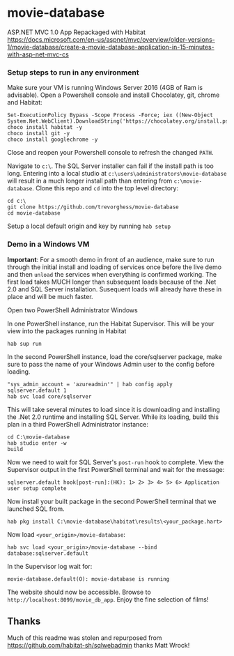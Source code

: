 # movie-database

ASP.NET MVC 1.0 App Repackaged with Habitat
https://docs.microsoft.com/en-us/aspnet/mvc/overview/older-versions-1/movie-database/create-a-movie-database-application-in-15-minutes-with-asp-net-mvc-cs 


### Setup steps to run in any environment

Make sure your VM is running Windows Server 2016 (4GB of Ram is advisable). Open a Powershell console and install Chocolatey, git, chrome and Habitat:

```
Set-ExecutionPolicy Bypass -Scope Process -Force; iex ((New-Object System.Net.WebClient).DownloadString('https://chocolatey.org/install.ps1'))
choco install habitat -y
choco install git -y
choco install googlechrome -y
```

Close and reopen your Powershell console to refresh the changed `PATH`.

Navigate to `c:\`. The SQL Server installer can fail if the install path is too long. Entering into a local studio at `c:\users\administrators\movie-database` will result in a much longer install path than entering from `c:\movie-database`. Clone this repo and `cd` into the top level directory:

```
cd c:\
git clone https://github.com/trevorghess/movie-database
cd movie-database
```

Setup a local default origin and key by running `hab setup`

### Demo in a Windows VM

**Important**: For a smooth demo in front of an audience, make sure to run through the initial install and loading of services once before the live demo and then `unload` the services when everything is confirmed working. The first load takes MUCH longer than subsequent loads because of the .Net 2.0 and SQL Server installation. Susequent loads will already have these in place and will be much faster.

Open two PowerShell Administrator Windows

In one PowerShell instance, run the Habitat Supervisor. This will be your view into the packages running in Habitat
```
hab sup run
```

In the second PowerShell instance, load the core/sqlserver package, make sure to pass the name of your Windows Admin user to the config before loading.

```
"sys_admin_account = 'azureadmin'" | hab config apply sqlserver.default 1
hab svc load core/sqlserver
```

This will take several minutes to load since it is downloading and installing the .Net 2.0 runtime and installing SQL Server. While its loading, build this plan in a third PowerShell Administrator instance:

```
cd C:\movie-database
hab studio enter -w
build
```

Now we need to wait for SQL Server's `post-run` hook to complete. View the Supervisor output in the first PowerShell terminal and wait for the message:

```
sqlserver.default hook[post-run]:(HK): 1> 2> 3> 4> 5> 6> Application user setup complete
```

Now install your built package in the second PowerShell terminal that we launched SQL from. 
```
hab pkg install C:\movie-database\habitat\results\<your_package.hart>
```
Now load `<your_origin>/movie-database`:

```
hab svc load <your_origin>/movie-database --bind database:sqlserver.default
```

In the Supervisor log wait for:

```
movie-database.default(O): movie-database is running
```

The website should now be accessible. Browse to `http://localhost:8099/movie_db_app`. Enjoy the fine selection of films!

## Thanks
Much of this readme was stolen and repurposed from https://github.com/habitat-sh/sqlwebadmin thanks Matt Wrock!
